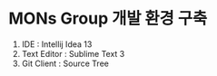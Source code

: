 # MONs Group 개발 환경 구축

1. IDE : Intellij Idea 13
2. Text Editor : Sublime Text 3
3. Git Client : Source Tree


